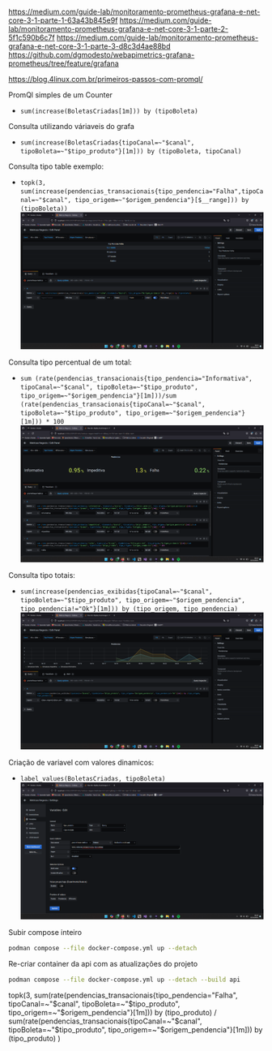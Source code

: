 https://medium.com/guide-lab/monitoramento-prometheus-grafana-e-net-core-3-1-parte-1-63a43b845e9f
https://medium.com/guide-lab/monitoramento-prometheus-grafana-e-net-core-3-1-parte-2-5f1c590b6c7f
https://medium.com/guide-lab/monitoramento-prometheus-grafana-e-net-core-3-1-parte-3-d8c3d4ae88bd
https://github.com/dgmodesto/webapimetrics-grafana-prometheus/tree/feature/grafana

https://blog.4linux.com.br/primeiros-passos-com-promql/


PromQl simples de um Counter
- `sum(increase(BoletasCriadas[1m])) by (tipoBoleta)`

Consulta utilizando váriaveis do grafa
- `sum(increase(BoletasCriadas{tipoCanal=~"$canal", tipoBoleta=~"$tipo_produto"}[1m])) by (tipoBoleta, tipoCanal)`

Consulta tipo table exemplo:
- `topk(3, sum(increase(pendencias_transacionais{tipo_pendencia="Falha",tipoCanal=~"$canal", tipo_origem=~"$origem_pendencia"}[$__range])) by (tipoBoleta))`
![dash_table](./imgs/dash_table.png)

Consulta tipo percentual de um total:
- `sum (rate(pendencias_transacionais{tipo_pendencia="Informativa", tipoCanal=~"$canal", tipoBoleta=~"$tipo_produto", tipo_origem=~"$origem_pendencia"}[1m]))/sum (rate(pendencias_transacionais{tipoCanal=~"$canal", tipoBoleta=~"$tipo_produto", tipo_origem=~"$origem_pendencia"}[1m])) * 100`
![dash_perc](./imgs/dash_perc.png)

Consulta tipo totais:
- `sum(increase(pendencias_exibidas{tipoCanal=~"$canal", tipoBoleta=~"$tipo_produto", tipo_origem=~"$origem_pendencia", tipo_pendencia!="Ok"}[1m])) by (tipo_origem, tipo_pendencia)`
![dash_total_pendencia](imgs/dash_total_pendencia.png)

Criação de variavel com valores dinamicos:
- `label_values(BoletasCriadas, tipoBoleta)`
![create_var](imgs/create_var.png)

Subir compose inteiro
```bash
podman compose --file docker-compose.yml up --detach
```

Re-criar container da api com as atualizações do projeto
```bash
podman compose --file docker-compose.yml up --detach --build api
```

topk(3,
  sum(rate(pendencias_transacionais{tipo_pendencia="Falha", tipoCanal=~"$canal", tipoBoleta=~"$tipo_produto", tipo_origem=~"$origem_pendencia"}[1m])) by (tipo_produto)
  /
  sum(rate(pendencias_transacionais{tipoCanal=~"$canal", tipoBoleta=~"$tipo_produto", tipo_origem=~"$origem_pendencia"}[1m])) by (tipo_produto)
)